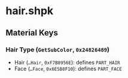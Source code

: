 # hair.shpk

## Material Keys

### Hair Type (`GetSubColor`, `0x24826489`)

- Hair (`…Hair`, `0xF7B8956E`): defines `PART_HAIR`
- Face (`…Face`, `0x6E5B8F10`): defines `PART_FACE`
